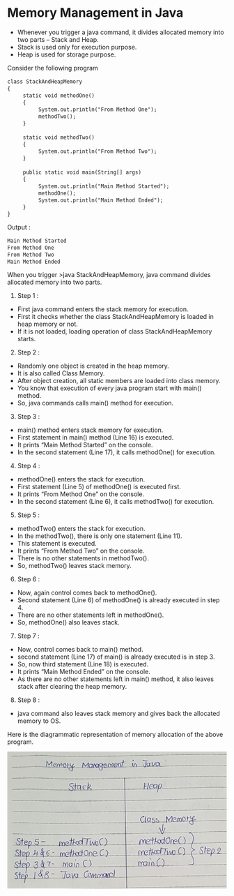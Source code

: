 # Memory Management in Java

- Whenever you trigger a java command, it divides allocated memory into two parts – Stack and Heap. 
- Stack is used only for execution purpose. 
- Heap is used for  storage purpose.

Consider the following program 
```
class StackAndHeapMemory
{
     static void methodOne()
     {
          System.out.println("From Method One");
          methodTwo();
     }
 
     static void methodTwo()
     {
          System.out.println("From Method Two");
     }
 
     public static void main(String[] args)
     {
          System.out.println("Main Method Started");
          methodOne();
          System.out.println("Main Method Ended");
     }
}
```

Output :
```
Main Method Started
From Method One
From Method Two
Main Method Ended
```
When you trigger >java StackAndHeapMemory, java command divides allocated memory into two parts.

1) Step 1 :

- First java command enters the stack memory for execution. 
- First it checks whether the class StackAndHeapMemory is loaded in heap memory or not. 
- If it is not loaded, loading operation of class StackAndHeapMemory starts.

2) Step 2 :

- Randomly one object is created in the heap memory. 
- It is also called Class Memory.  
- After object creation, all static members are loaded into class memory. 
- You know that execution of every java program start with main() method. 
- So, java commands calls main() method for execution.

3) Step 3 :

- main() method enters stack memory for execution. 
- First statement in main() method (Line 16) is executed. 
- It prints “Main Method Started” on the console. 
- In the second statement (Line 17), it calls methodOne() for execution.

4) Step 4 :

- methodOne() enters the stack for execution. 
- First statement (Line 5) of methodOne() is executed first. 
- It prints “From Method One” on the console. 
- In the second statement (Line 6), it calls methodTwo() for execution.

5) Step 5 :

- methodTwo() enters the stack for execution. 
- In the methodTwo(), there is only one statement (Line 11). 
- This statement is executed. 
- It prints “From Method Two” on the console. 
- There is no other statements in methodTwo(). 
- So, methodTwo() leaves stack memory.

6) Step 6 :

- Now, again control comes back to methodOne(). 
- Second statement (Line 6) of methodOne() is already executed in step 4. 
- There are no other statements left in methodOne(). 
- So, methodOne() also leaves stack.

7) Step 7 :

- Now, control comes back to main() method. 
- second statement (Line 17) of main() is already executed is in step 3. 
- So, now third statement (Line 18) is executed. 
- It prints “Main Method Ended” on the console. 
- As there are no other statements left in main() method, it also leaves stack after clearing the heap memory.

8) Step 8 :

- java command also leaves stack memory and gives back the allocated memory to OS.

Here is the diagrammatic representation of memory allocation of the above program.

![alt text](image.png)